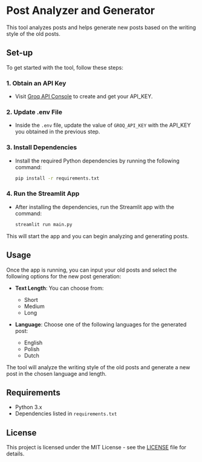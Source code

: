 
# Post Analyzer and Generator

This tool analyzes posts and helps generate new posts based on the writing style of the old posts.

## Set-up

To get started with the tool, follow these steps:

### 1. Obtain an API Key
- Visit [Groq API Console](https://console.groq.com/keys) to create and get your API_KEY.

### 2. Update .env File
- Inside the `.env` file, update the value of `GROQ_API_KEY` with the API_KEY you obtained in the previous step.

### 3. Install Dependencies
- Install the required Python dependencies by running the following command:
  ```bash
  pip install -r requirements.txt
  ```

### 4. Run the Streamlit App
- After installing the dependencies, run the Streamlit app with the command:
  ```bash
  streamlit run main.py
  ```

This will start the app and you can begin analyzing and generating posts.

## Usage

Once the app is running, you can input your old posts and select the following options for the new post generation:

- **Text Length**: You can choose from:
  - Short
  - Medium
  - Long

- **Language**: Choose one of the following languages for the generated post:
  - English
  - Polish
  - Dutch

The tool will analyze the writing style of the old posts and generate a new post in the chosen language and length.

## Requirements

- Python 3.x
- Dependencies listed in `requirements.txt`

## License

This project is licensed under the MIT License - see the [LICENSE](LICENSE) file for details.
